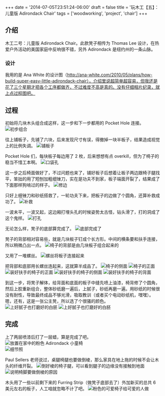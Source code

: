+++
date = '2014-07-05T23:51:24-06:00'
draft = false
title = '玩木工【五】：儿童版 Adirondack Chair'
tags = ['woodworking', 'project', 'chair']
+++

## 介绍
木工二号：儿童版 Adirondack Chair。此款凳子相传为 Thomas Lee 设计，在热爱户外活动的美国家庭中反响很不错，另外 Adirondack 是纽约州的一条山脉。

### 设计
我用的是 Ana White 的设计图（http://ana-white.com/2010/05/plans/how-build-super-easy-little-adirondack-chair），介绍里说超简单超容易，但我还是花了三个星期才把各个工序都做齐，不过难度不高是真的。没有仔细相片纪录，就上点过程图吧。

## 过程
初始将几块木头组合成这样，这一步和下一步都用的 Pocket Hole 连接。
![初步组合](01.jpg '初步组合，用的口袋孔连接')
            
往上铺板子，先铺了六块，后来发现尺寸有误，得撤掉一块半板子，结果造成视觉上的比例失调。
![铺板子](02.jpg '铺上板子')

Pocket Hole 们，每块板子每边用了 2 枚，后来想想有点 overkill，但为了椅子的稳当不惜工本啊。
![口袋孔](03.jpg '口袋孔的部分，每块板子每边用 2 枚螺丝')

这一步之后椅面做好了，不过问题也来了，铺好板子后想着让板子两边跟椅子腿找平，笨拙的用了短刨加粗细锉刀，实在是功夫不到家，板子端面开裂了，结果成了下面那样狗啃过的样子。
![修边](04.jpg '难搞的端面啊')

只好上细锉刀和砂纸搭救了，一轮功夫下来，把板子的边做了个圆角，还算补救成功了。
![补救](05.jpg '做成圆角修饰错误')         
               
一波未平，一波又起，这边厢打埋头孔的时候姿势太古怪，钻头滑了，打的洞成了这个鬼样。
![打孔](06.jpg '打孔打歪了')

无论怎么样，凳子的底部算完成了。
![底部完成了](07.jpg '底部完成了')

凳子的背部相对容易些，就是几块板子钉成个长方形。中间的横条要和扶手连接，所以稍微凸出一点。
![椅子的背部是由几块板子组合起来的](08.jpg '接下来是背部')

又用了一堆螺丝。
![螺丝将板子连接起来](09.jpg '螺丝是主力')

把背部和底部用长螺丝连起来，这就算半成品了。
![椅子的侧面](10.jpg '凳子可以立起来了')
![椅子的正面](11.jpg '正面看起来像张椅子了，但这扶手够硌手的')
![装好扶手的椅子的正面](12.jpg '这才像样嘛')
![装好扶手的椅子的侧面](13.jpg '后腿还是伸得太后了')
![装好扶手的椅子的背面](14.jpg '背面则是这样的')

到这一步，将凳子解体，给背面和底面的板子中缝先喷上油漆，椅背修了个圆角，然后上胶重新组合，整体砂纸磨一遍后，上腻子，砂纸再磨一遍。用砂纸的时候很没有耐性，导致最终成品不够光滑，吸取教训（或者买个电动砂纸机，嘿嘿）。嗯，还有，这是一张公主凳，所以选了个很骚的颜色。
![上好腻子也打磨好的白胚](15.jpg '打磨、上腻子、再打磨')
![上好腻子也打磨好的白胚](16.jpg '中缝先喷好颜色')

## 完成
上了两层喷漆后打了一层蜡，算是完成了吧。
![放置在家中的粉色 Adirondack 小童椅](17.jpg '完成了，请进家里！')                
![细节照](18.jpg '整个作品最喜欢的地方，两块板子连接处一条均匀的线')  

Paul Sellers 老师说过，桌腿椅腿也要做倒棱，那么家具在地上拖的时候不会让木头的纤维开裂。
![倒好棱的椅子腿，可以看到腿子的边缘没有接触到地面](19.jpg '腿子要倒棱')
![说明椅脚要做倒棱的原因](20.jpg '为什么要倒棱')

木头用了一些以前剩下来的 Furring Strip（做凳子底部去了）外加新买的总共 6 美元左右的板子，人工咱就忽略不计了吧。
![粉色的可爱椅子给可爱的人做](21.jpg '这颜色娇滴滴的，真可爱！')